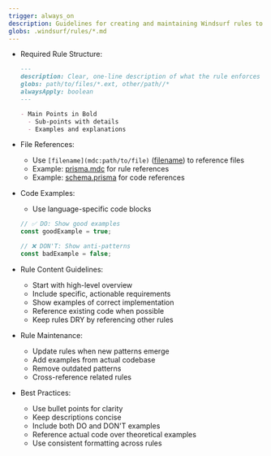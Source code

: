```yaml
---
trigger: always_on
description: Guidelines for creating and maintaining Windsurf rules to ensure consistency and effectiveness.
globs: .windsurf/rules/*.md
---
```


- Required Rule Structure:

  ```markdown
  ---
  description: Clear, one-line description of what the rule enforces
  globs: path/to/files/*.ext, other/path//*
  alwaysApply: boolean
  ---

  - Main Points in Bold
    - Sub-points with details
    - Examples and explanations
  ```

- File References:

  - Use `[filename](mdc:path/to/file)` ([filename](mdc:filename)) to reference files
  - Example: [prisma.mdc](mdc:.cursor/rules/prisma.mdc) for rule references
  - Example: [schema.prisma](mdc:prisma/schema.prisma) for code references

- Code Examples:

  - Use language-specific code blocks

  ```typescript
  // ✅ DO: Show good examples
  const goodExample = true;

  // ❌ DON'T: Show anti-patterns
  const badExample = false;
  ```

- Rule Content Guidelines:

  - Start with high-level overview
  - Include specific, actionable requirements
  - Show examples of correct implementation
  - Reference existing code when possible
  - Keep rules DRY by referencing other rules

- Rule Maintenance:

  - Update rules when new patterns emerge
  - Add examples from actual codebase
  - Remove outdated patterns
  - Cross-reference related rules

- Best Practices:
  - Use bullet points for clarity
  - Keep descriptions concise
  - Include both DO and DON'T examples
  - Reference actual code over theoretical examples
  - Use consistent formatting across rules
